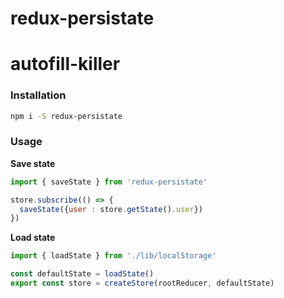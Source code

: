 # redux-persistate

# autofill-killer

### Installation

```bash
npm i -S redux-persistate
```

### Usage

**Save state**

```js
import { saveState } from 'redux-persistate'

store.subscribe(() => {
  saveState({user : store.getState().user})
})
```

**Load state**

```js
import { loadState } from './lib/localStorage'

const defaultState = loadState()
export const store = createStore(rootReducer, defaultState)
```
